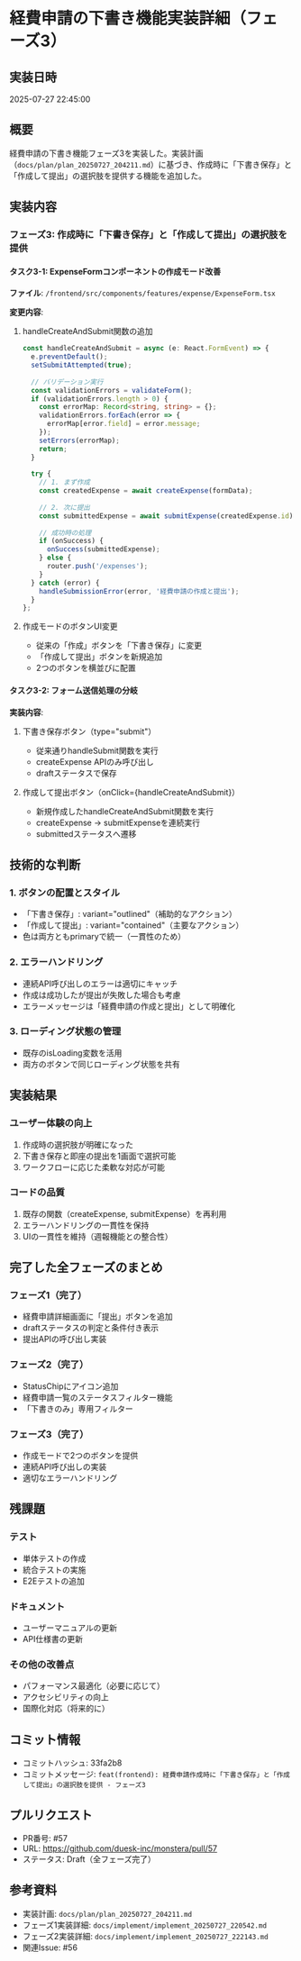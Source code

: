 # 経費申請の下書き機能実装詳細（フェーズ3）

## 実装日時
2025-07-27 22:45:00

## 概要
経費申請の下書き機能フェーズ3を実装した。実装計画（`docs/plan/plan_20250727_204211.md`）に基づき、作成時に「下書き保存」と「作成して提出」の選択肢を提供する機能を追加した。

## 実装内容

### フェーズ3: 作成時に「下書き保存」と「作成して提出」の選択肢を提供

#### タスク3-1: ExpenseFormコンポーネントの作成モード改善

**ファイル**: `/frontend/src/components/features/expense/ExpenseForm.tsx`

**変更内容**:
1. handleCreateAndSubmit関数の追加
   ```typescript
   const handleCreateAndSubmit = async (e: React.FormEvent) => {
     e.preventDefault();
     setSubmitAttempted(true);
     
     // バリデーション実行
     const validationErrors = validateForm();
     if (validationErrors.length > 0) {
       const errorMap: Record<string, string> = {};
       validationErrors.forEach(error => {
         errorMap[error.field] = error.message;
       });
       setErrors(errorMap);
       return;
     }
     
     try {
       // 1. まず作成
       const createdExpense = await createExpense(formData);
       
       // 2. 次に提出
       const submittedExpense = await submitExpense(createdExpense.id);
       
       // 成功時の処理
       if (onSuccess) {
         onSuccess(submittedExpense);
       } else {
         router.push('/expenses');
       }
     } catch (error) {
       handleSubmissionError(error, '経費申請の作成と提出');
     }
   };
   ```

2. 作成モードのボタンUI変更
   - 従来の「作成」ボタンを「下書き保存」に変更
   - 「作成して提出」ボタンを新規追加
   - 2つのボタンを横並びに配置

#### タスク3-2: フォーム送信処理の分岐

**実装内容**:
1. 下書き保存ボタン（type="submit"）
   - 従来通りhandleSubmit関数を実行
   - createExpense APIのみ呼び出し
   - draftステータスで保存

2. 作成して提出ボタン（onClick={handleCreateAndSubmit}）
   - 新規作成したhandleCreateAndSubmit関数を実行
   - createExpense → submitExpenseを連続実行
   - submittedステータスへ遷移

## 技術的な判断

### 1. ボタンの配置とスタイル
- 「下書き保存」: variant="outlined"（補助的なアクション）
- 「作成して提出」: variant="contained"（主要なアクション）
- 色は両方ともprimaryで統一（一貫性のため）

### 2. エラーハンドリング
- 連続API呼び出しのエラーは適切にキャッチ
- 作成は成功したが提出が失敗した場合も考慮
- エラーメッセージは「経費申請の作成と提出」として明確化

### 3. ローディング状態の管理
- 既存のisLoading変数を活用
- 両方のボタンで同じローディング状態を共有

## 実装結果

### ユーザー体験の向上
1. 作成時の選択肢が明確になった
2. 下書き保存と即座の提出を1画面で選択可能
3. ワークフローに応じた柔軟な対応が可能

### コードの品質
1. 既存の関数（createExpense, submitExpense）を再利用
2. エラーハンドリングの一貫性を保持
3. UIの一貫性を維持（週報機能との整合性）

## 完了した全フェーズのまとめ

### フェーズ1（完了）
- 経費申請詳細画面に「提出」ボタンを追加
- draftステータスの判定と条件付き表示
- 提出APIの呼び出し実装

### フェーズ2（完了）
- StatusChipにアイコン追加
- 経費申請一覧のステータスフィルター機能
- 「下書きのみ」専用フィルター

### フェーズ3（完了）
- 作成モードで2つのボタンを提供
- 連続API呼び出しの実装
- 適切なエラーハンドリング

## 残課題

### テスト
- 単体テストの作成
- 統合テストの実施
- E2Eテストの追加

### ドキュメント
- ユーザーマニュアルの更新
- API仕様書の更新

### その他の改善点
- パフォーマンス最適化（必要に応じて）
- アクセシビリティの向上
- 国際化対応（将来的に）

## コミット情報
- コミットハッシュ: 33fa2b8
- コミットメッセージ: `feat(frontend): 経費申請作成時に「下書き保存」と「作成して提出」の選択肢を提供 - フェーズ3`

## プルリクエスト
- PR番号: #57
- URL: https://github.com/duesk-inc/monstera/pull/57
- ステータス: Draft（全フェーズ完了）

## 参考資料
- 実装計画: `docs/plan/plan_20250727_204211.md`
- フェーズ1実装詳細: `docs/implement/implement_20250727_220542.md`
- フェーズ2実装詳細: `docs/implement/implement_20250727_222143.md`
- 関連Issue: #56